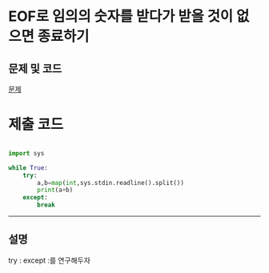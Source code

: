 EOF로 임의의 숫자를 받다가 받을 것이 없으면 종료하기
=======

문제 및 코드
-----
[문제](https://www.acmicpc.net/problem/10951)




# 제출 코드

``` python

import sys

while True:
    try:
        a,b=map(int,sys.stdin.readline().split())
        print(a+b)
    except:
        break


```


- - - - - 

설명
------
try : except :를 연구해두자
